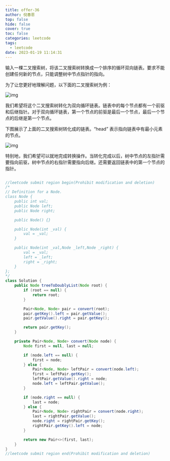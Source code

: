 ```yaml
---
title: offer-36
author: 倪春恩
top: false
hide: false
cover: true
toc: false
categories: leetcode
tags:
  - leetcode
date: 2023-01-19 11:14:31
---
```


输入一棵二叉搜索树，将该二叉搜索树转换成一个排序的循环双向链表。要求不能创建任何新的节点，只能调整树中节点指针的指向。



为了让您更好地理解问题，以下面的二叉搜索树为例：



![img](https://assets.leetcode.com/uploads/2018/10/12/bstdlloriginalbst.png)



我们希望将这个二叉搜索树转化为双向循环链表。链表中的每个节点都有一个前驱和后继指针。对于双向循环链表，第一个节点的前驱是最后一个节点，最后一个节点的后继是第一个节点。

下图展示了上面的二叉搜索树转化成的链表。“head” 表示指向链表中有最小元素的节点。



![img](https://assets.leetcode.com/uploads/2018/10/12/bstdllreturndll.png)



特别地，我们希望可以就地完成转换操作。当转化完成以后，树中节点的左指针需要指向前驱，树中节点的右指针需要指向后继。还需要返回链表中的第一个节点的指针。



```java

//leetcode submit region begin(Prohibit modification and deletion)
/*
// Definition for a Node.
class Node {
    public int val;
    public Node left;
    public Node right;

    public Node() {}

    public Node(int _val) {
        val = _val;
    }

    public Node(int _val,Node _left,Node _right) {
        val = _val;
        left = _left;
        right = _right;
    }
};
*/
class Solution {
    public Node treeToDoublyList(Node root) {
        if (root == null) {
            return root;
        }

        Pair<Node, Node> pair = convert(root);
        pair.getKey().left = pair.getValue();
        pair.getValue().right = pair.getKey();

        return pair.getKey();
    }

    private Pair<Node, Node> convert(Node node) {
        Node first = null, last = null;

        if (node.left == null) {
            first = node;
        } else {
            Pair<Node, Node> leftPair = convert(node.left);
            first = leftPair.getKey();
            leftPair.getValue().right = node;
            node.left = leftPair.getValue();
        }

        if (node.right == null) {
            last = node;
        } else {
            Pair<Node, Node> rightPair = convert(node.right);
            last = rightPair.getValue();
            node.right = rightPair.getKey();
            rightPair.getKey().left = node;
        }

        return new Pair<>(first, last);
    }
}
//leetcode submit region end(Prohibit modification and deletion)
```
